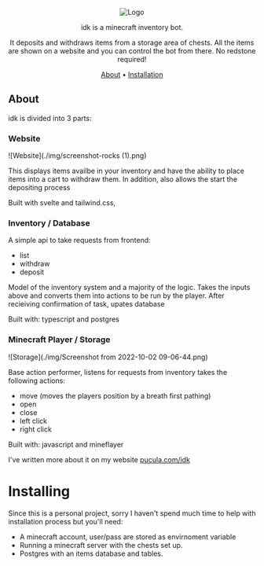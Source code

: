 
<div align="center">

![Logo](./img/logo.png)

idk is a minecraft inventory bot. 

It deposits and withdraws items from a storage area of chests. All the items are shown on a website and you can control the bot from there. No redstone required!

[About](#about) •
[Installation](#installation) 

</div>

## About

idk is divided into 3 parts:

### Website

![Website](./img/screenshot-rocks (1).png)

This displays items availbe in your inventory and have the ability to place items into a cart to withdraw them. In addition, also allows the start the depositing process 

Built with svelte and tailwind.css,

### Inventory / Database
A simple api to take requests from frontend:
- list
- withdraw
- deposit

Model of the inventory system and a majority of the logic. Takes the inputs above and converts them into actions to be run by the player. After recieiving confirmation of task, upates database

Built with: typescript and postgres 

### Minecraft Player / Storage

![Storage](./img/Screenshot from 2022-10-02 09-06-44.png)

Base action performer, listens for requests from inventory takes the following actions:
- move (moves the players position by a breath first pathing)
- open 
- close
- left click
- right click

Built with: javascript and mineflayer

I've written more about it on my website [pucula.com/idk](https://pucula.com/idk)

# Installing

Since this is a personal project, sorry I haven't spend much time to help with installation process but you'll need:
- A minecraft account, user/pass are stored as envirnoment variable
- Running a minecraft server with the chests set up.
- Postgres with an items database and tables. 

